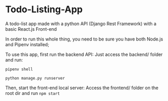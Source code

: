 # Todo-Listing-App
A todo-list app made with a python API (Django Rest Framework) with a basic React.js Front-end

In order to run this whole thing, you need to be sure you have both Node.js and Pipenv installed;

To use this app, first run the backend API:
Just access the backend/ folder and run:

`pipenv shell`

`python manage.py runserver`

Then, start the front-end local server:
Access the frontend/ folder on the root dir and run `npm start`


